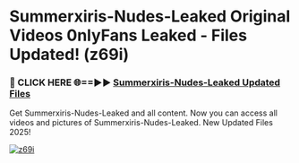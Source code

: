 # Summerxiris-Nudes-Leaked Original Videos 0nlyFans Leaked - Files Updated! (z69i)

<h3>🔴 CLICK HERE 🌐==►► <a href="https://tinyurl.com/yc6ubb5a" rel="nofollow">Summerxiris-Nudes-Leaked Updated Files</a></h3>

Get Summerxiris-Nudes-Leaked and all content. Now you can access all videos and pictures of Summerxiris-Nudes-Leaked. New Updated Files 2025!

[![z69i](https://i.imgur.com/7eu0CRL.gif)](https://tinyurl.com/yc6ubb5a)
